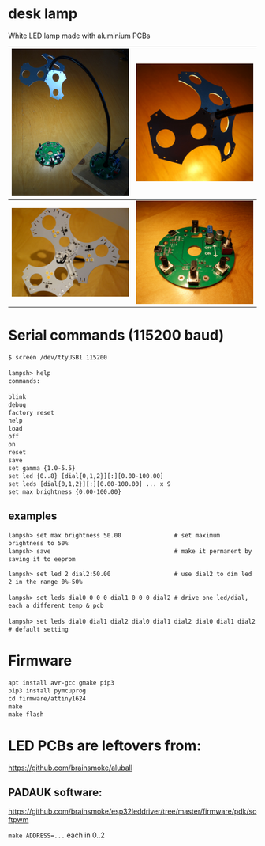 # desk lamp

White LED lamp made with aluminium PCBs

| <img src="img/lamp0.jpg" width="512"> | <img src="img/lamp1.jpg" width="512"> |
|-|-|
| <img src="img/lamp2.jpg" width="512"> | <img src="img/lamp3.jpg" width="512"> |

# Serial commands (115200 baud)

```
$ screen /dev/ttyUSB1 115200

lampsh> help
commands:

blink
debug
factory reset
help
load
off
on
reset
save
set gamma {1.0-5.5}
set led {0..8} [dial{0,1,2}][:][0.00-100.00]
set leds [dial{0,1,2}][:][0.00-100.00] ... x 9
set max brightness {0.00-100.00}

```

## examples


```
lampsh> set max brightness 50.00               # set maximum brightness to 50%
lampsh> save                                   # make it permanent by saving it to eeprom
```

```
lampsh> set led 2 dial2:50.00                  # use dial2 to dim led 2 in the range 0%-50%

lampsh> set leds dial0 0 0 0 dial1 0 0 0 dial2 # drive one led/dial, each a different temp & pcb

lampsh> set leds dial0 dial1 dial2 dial0 dial1 dial2 dial0 dial1 dial2 # default setting
```

# Firmware

```
apt install avr-gcc gmake pip3
pip3 install pymcuprog
cd firmware/attiny1624
make
make flash

```

# LED PCBs are leftovers from:

https://github.com/brainsmoke/aluball

## PADAUK software:

https://github.com/brainsmoke/esp32leddriver/tree/master/firmware/pdk/softpwm

`make ADDRESS=...` each in 0..2

